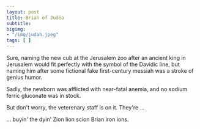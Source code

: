 ```yaml
---
layout: post
title: Brian of Judea
subtitle: 
bigimg: 
- "/img/judah.jpeg"
tags: [ ]
---
```

 
Sure, naming the new cub at the Jerusalem zoo after an ancient king in Jerusalem would fit perfectly with the symbol of the Davidic line, but  naming him after some fictional fake first-century messiah was a stroke of genius humor.

Sadly, the newborn was afflicted with near-fatal anemia, and no sodium ferric gluconate was in stock.

But don't worry, the veterenary staff is on it. They're ...

<!--end.excerpt-->

... buyin' the dyin' Zion lion scion Brian iron ions.
